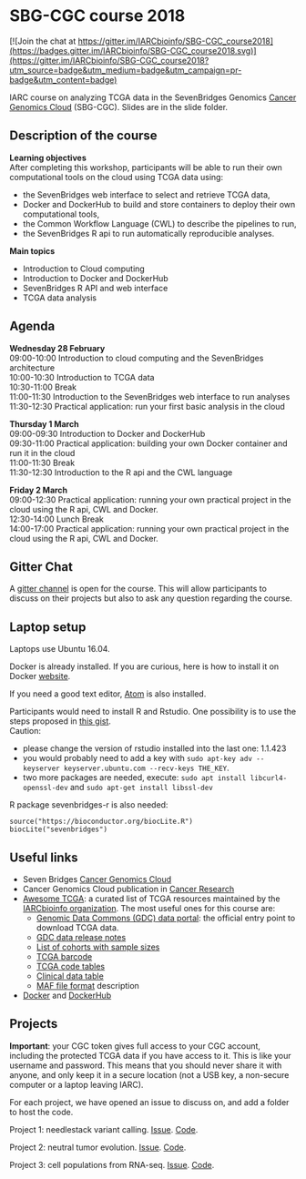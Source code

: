 # SBG-CGC course 2018

[![Join the chat at https://gitter.im/IARCbioinfo/SBG-CGC_course2018](https://badges.gitter.im/IARCbioinfo/SBG-CGC_course2018.svg)](https://gitter.im/IARCbioinfo/SBG-CGC_course2018?utm_source=badge&utm_medium=badge&utm_campaign=pr-badge&utm_content=badge)

IARC course on analyzing TCGA data in the SevenBridges Genomics [Cancer Genomics Cloud](http://www.cancergenomicscloud.org) (SBG-CGC). Slides are in the slide folder.

## Description of the course

__Learning objectives__  
After completing this workshop, participants will be able to run their own computational tools on the cloud using TCGA data using:
* the SevenBridges web interface to select and retrieve TCGA data,
* Docker and DockerHub to build and store containers to deploy their own
computational tools,
* the Common Workflow Language (CWL) to describe the pipelines to run,
* the SevenBridges R api to run automatically reproducible analyses.  

__Main topics__
* Introduction to Cloud computing
* Introduction to Docker and DockerHub
* SevenBridges R API and web interface
* TCGA data analysis

## Agenda

__Wednesday 28 February__  
09:00-10:00 Introduction to cloud computing and the SevenBridges architecture  
10:00-10:30 Introduction to TCGA data  
10:30-11:00 Break  
11:00-11:30 Introduction to the SevenBridges web interface to run analyses  
11:30-12:30 Practical application: run your first basic analysis in the cloud  

__Thursday 1 March__  
09:00-09:30 Introduction to Docker and DockerHub  
09:30-11:00 Practical application: building your own Docker container and run it in the cloud  
11:00-11:30 Break  
11:30-12:30 Introduction to the R api and the CWL language  

__Friday 2 March__  
09:00-12:30 Practical application: running your own practical project in the cloud using the R api, CWL and Docker.  
12:30-14:00 Lunch Break  
14:00-17:00 Practical application: running your own practical project in the cloud using the R api, CWL and Docker.  

## Gitter Chat

A [gitter channel](https://gitter.im/IARCbioinfo/SBG-CGC_course2018) is open for the course. This will allow participants to discuss on their projects but also to ask any question regarding the course.

## Laptop setup

Laptops use Ubuntu 16.04.

Docker is already installed. If you are curious, here is how to install it on Docker [website](https://docs.docker.com/install/linux/docker-ce/ubuntu/).

If you need a good text editor, [Atom](https://atom.io) is also installed.

Participants would need to install R and Rstudio. One possibility is to use the steps proposed in [this gist](https://gist.github.com/mGalarnyk/41c887e921e712baf86fecc507b3afc7).  
Caution:  
  * please change the version of rstudio installed into the last one: 1.1.423
  * you would probably need to add a key with `sudo apt-key adv --keyserver keyserver.ubuntu.com --recv-keys THE_KEY`.  
  * two more packages are needed, execute: `sudo apt install libcurl4-openssl-dev` and `sudo apt-get install libssl-dev`

R package sevenbridges-r is also needed:
```
source("https://bioconductor.org/biocLite.R")
biocLite("sevenbridges")
```

## Useful links
- Seven Bridges [Cancer Genomics Cloud](http://www.cancergenomicscloud.org)
- Cancer Genomics Cloud publication in [Cancer Research ](http://cancerres.aacrjournals.org/content/77/21/e3.long)
- [Awesome TCGA](https://github.com/IARCbioinfo/awesome-TCGA): a curated list of TCGA resources maintained by the [IARCbioinfo organization](https://github.com/IARCbioinfo). The most useful ones for this course are:
    - [Genomic Data Commons (GDC) data portal](https://portal.gdc.cancer.gov): the official entry point to download TCGA data.
    - [GDC data release notes](https://docs.gdc.cancer.gov/Data/Release_Notes/Data_Release_Notes/)
    - [List of cohorts with sample sizes](https://portal.gdc.cancer.gov/projects?filters=~%28op~%27and~content~%28~%28op~%27in~content~%28field~%27projects.program.name~value~%28~%27TCGA%29%29%29%29%29)
    - [TCGA barcode](https://wiki.nci.nih.gov/display/TCGA/TCGA+barcode)
    - [TCGA code tables](https://gdc.cancer.gov/resources-tcga-users/tcga-code-tables)
    - [Clinical data table](https://gdc.cancer.gov/about-data/data-harmonization-and-generation/clinical-data-harmonization)
    - [MAF file format](https://docs.gdc.cancer.gov/Data/File_Formats/MAF_Format/) description
- [Docker](https://www.docker.com) and [DockerHub](https://hub.docker.com)

## Projects

__Important__: your CGC token gives full access to your CGC account, including the protected TCGA data if you have access to it. This is like your username and password. This means that you should never share it with anyone, and only keep it in a secure location (not a USB key, a non-secure computer or a laptop leaving IARC).

For each project, we have opened an issue to discuss on, and add a folder to host the code.  

Project 1: needlestack variant calling. [Issue](https://github.com/IARCbioinfo/SBG-CGC_course2018/issues/1). [Code]().

Project 2: neutral tumor evolution. [Issue](https://github.com/IARCbioinfo/SBG-CGC_course2018/issues/2). [Code]().

Project 3: cell populations from RNA-seq. [Issue](https://github.com/IARCbioinfo/SBG-CGC_course2018/issues/3). [Code]().
